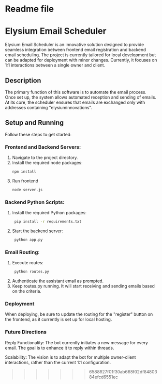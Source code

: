 Readme file
=======
# Elysium Email Scheduler

Elysium Email Scheduler is an innovative solution designed to provide seamless integration between frontend email registration and backend email scheduling. The project is currently tailored for local development but can be adapted for deployment with minor changes. Currently, it focuses on 1:1 interactions between a single owner and client. 

## Description

The primary function of this software is to automate the email process. Once set up, the system allows automated reception and sending of emails. At its core, the scheduler ensures that emails are exchanged only with addresses containing "elysiuminnovations". 

## Setup and Running

Follow these steps to get started:

### Frontend and Backend Servers:

1. Navigate to the project directory.
2. Install the required node packages:
   ```bash
   npm install
3. Run frontend
   ```bash
   node server.js

### Backend Python Scripts:
1. Install the required Python packages:
   ```bash
    pip install -r requirements.txt
2. Start the backend server:
   ```bash
    python app.py

### Email Routing:
1. Execute routes:
   ```bash
    python routes.py

2. Authenticate the assistant email as prompted.
3. Keep routes.py running. It will start receiving and sending emails based on the criteria.

### Deployment
When deploying, be sure to update the routing for the "register" button on the frontend, as it currently is set up for local hosting.

### Future Directions
Reply Functionality: The bot currently initiates a new message for every email. The goal is to enhance it to reply within threads.

Scalability: The vision is to adapt the bot for multiple owner-client interactions, rather than the current 1:1 configuration.
>>>>>>> 6588927f01f30ab668f02df8480384efcd6551ec
